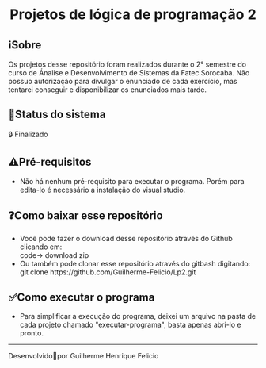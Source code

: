 <h1 align="center">
    Projetos de lógica de programação 2</h1>

   
<h2>
   ℹ️Sobre
</h2>
    Os projetos desse repositório foram realizados durante o 2° semestre do curso de Ánalise e Desenvolvimento de Sistemas da Fatec Sorocaba. Não possuo autorização para divulgar o enunciado de cada exercício, mas tentarei conseguir e disponibilizar os enunciados mais tarde.

<h2>🚧Status do sistema</h2>
🔒 Finalizado

<h2>⚠️Pré-requisitos</h2>

<ul> 
    <li>Não há nenhum pré-requisito para executar o programa. Porém para edita-lo é necessário a instalação do visual studio.</li>
</ul>


<h2>❓Como baixar esse repositório</h2>

<ul>
    <li>Você pode fazer o download desse repositório através do Github clicando em:<br>
        code-> download zip </li>
    <li>Ou também pode clonar esse repositório através do gitbash digitando:<br>
        git clone https://github.com/Guilherme-Felicio/Lp2.git</li>
</ul>

<h2>
    ✅Como executar o programa
</h2>
<ul> 
    <li>Para simplificar a execução do programa, deixei um arquivo na pasta de cada projeto chamado "executar-programa", basta apenas abri-lo e pronto.</li>
</ul>



<hr height="4px">
Desenvolvido🖤por Guilherme Henrique Felicio

